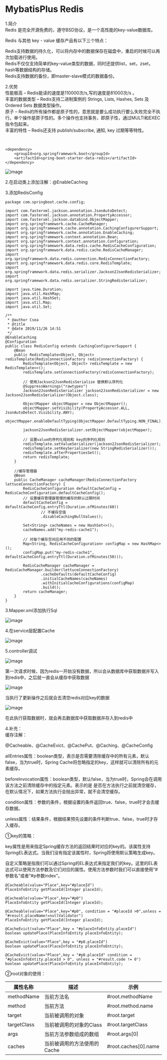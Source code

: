 # MybatisPlus Redis

1.简介  
Redis 是完全开源免费的，遵守BSD协议，是一个高性能的key-value数据库。

Redis 与其他 key - value 缓存产品有以下三个特点：

 Redis支持数据的持久化，可以将内存中的数据保存在磁盘中，重启的时候可以再次加载进行使用。  
 Redis不仅仅支持简单的key-value类型的数据，同时还提供list，set，zset，hash等数据结构的存储。  
 Redis支持数据的备份，即master-slave模式的数据备份。

2.优势  
性能极高 – Redis能读的速度是110000次/s,写的速度是81000次/s 。  
丰富的数据类型 – Redis支持二进制案例的 Strings, Lists, Hashes, Sets 及 Ordered Sets 数据类型操作。  
原子 – Redis的所有操作都是原子性的，意思就是要么成功执行要么失败完全不执行。单个操作是原子性的。多个操作也支持事务，即原子性，通过MULTI和EXEC指令包起来。  
丰富的特性 – Redis还支持 publish/subscribe, 通知, key 过期等等特性。  

‍

```shell
<dependency>
	<groupId>org.springframework.boot</groupId>
	<artifactId>spring-boot-starter-data-redis</artifactId>
</dependency>

```

![image](assets/MybatisPlus%20Redis/image-20230307205620-o4zlrds.png)​

2.在启动类上添加注解：@EnableCaching

3.添加RedisConfig

```shell
package com.springboot.cache.config;

import com.fasterxml.jackson.annotation.JsonAutoDetect;
import com.fasterxml.jackson.annotation.PropertyAccessor;
import com.fasterxml.jackson.databind.ObjectMapper;
import org.springframework.cache.CacheManager;
import org.springframework.cache.annotation.CachingConfigurerSupport;
import org.springframework.cache.annotation.EnableCaching;
import org.springframework.context.annotation.Bean;
import org.springframework.context.annotation.Configuration;
import org.springframework.data.redis.cache.RedisCacheConfiguration;
import org.springframework.data.redis.cache.RedisCacheManager;
import org.springframework.data.redis.connection.RedisConnectionFactory;
import org.springframework.data.redis.core.RedisTemplate;
import org.springframework.data.redis.serializer.Jackson2JsonRedisSerializer;
import org.springframework.data.redis.serializer.StringRedisSerializer;

import java.time.Duration;
import java.util.HashMap;
import java.util.HashSet;
import java.util.Map;
import java.util.Set;

/**
 * @author Csea
 * @title
 * @date 2019/11/26 14:51
 */
@EnableCaching
@Configuration
public class RedisConfig extends CachingConfigurerSupport {
    @Bean
    public RedisTemplate<Object, Object> redisTemplate(RedisConnectionFactory redisConnectionFactory) {
        RedisTemplate<Object, Object> redisTemplate = new RedisTemplate<>();
        redisTemplate.setConnectionFactory(redisConnectionFactory);

        // 使用Jackson2JsonRedisSerialize 替换默认序列化
        @SuppressWarnings("rawtypes")
        Jackson2JsonRedisSerializer jackson2JsonRedisSerializer = new Jackson2JsonRedisSerializer(Object.class);

        ObjectMapper objectMapper = new ObjectMapper();
        objectMapper.setVisibility(PropertyAccessor.ALL, JsonAutoDetect.Visibility.ANY);
        objectMapper.enableDefaultTyping(ObjectMapper.DefaultTyping.NON_FINAL);

        jackson2JsonRedisSerializer.setObjectMapper(objectMapper);

        // 设置value的序列化规则和 key的序列化规则
        redisTemplate.setValueSerializer(jackson2JsonRedisSerializer);
        redisTemplate.setKeySerializer(new StringRedisSerializer());
        redisTemplate.afterPropertiesSet();
        return redisTemplate;
    }

    //缓存管理器
    @Bean
    public CacheManager cacheManager(RedisConnectionFactory lettuceConnectionFactory) {
        RedisCacheConfiguration defaultCacheConfig = RedisCacheConfiguration.defaultCacheConfig();
        // 设置缓存管理器管理的缓存的默认过期时间
        defaultCacheConfig = defaultCacheConfig.entryTtl(Duration.ofMinutes(60))
                // 不缓存空值
                .disableCachingNullValues();

        Set<String> cacheNames = new HashSet<>();
        cacheNames.add("my-redis-cache1");

        // 对每个缓存空间应用不同的配置
        Map<String, RedisCacheConfiguration> configMap = new HashMap<>();
        configMap.put("my-redis-cache1", defaultCacheConfig.entryTtl(Duration.ofMinutes(50)));

        RedisCacheManager cacheManager = RedisCacheManager.builder(lettuceConnectionFactory)
                .cacheDefaults(defaultCacheConfig)
                .initialCacheNames(cacheNames)
                .withInitialCacheConfigurations(configMap)
                .build();
        return cacheManager;
    }
}

```

3.Mapper.xml添加执行Sql

![image](assets/MybatisPlus%20Redis/image-20230307205644-pq6cpbz.png)​

4.在service层配置Cache

![image](assets/MybatisPlus%20Redis/image-20230307205651-25qvrnw.png)​

5.controller调试

![image](assets/MybatisPlus%20Redis/image-20230307205700-zm7win4.png)​

第一次请求时候，因为redis一开始没有数据，所以会从数据库中获取数据并写入到redis中，之后就一直会从缓存中获取数据

![image](assets/MybatisPlus%20Redis/image-20230307205710-8mgo1b1.png)​

当执行了更新操作之后就会去清空redis对应key的数据

![image](assets/MybatisPlus%20Redis/image-20230307205719-g1ksnbx.png)​

在此执行获取数据时，就会再去数据库中获取数据并存入到redis中

4.补充：  
缓存注解：

 @Cacheable、@CacheEvict、@CachePut、@Caching、@CacheConfig

 allEntries属性：boolean类型，表示是否需要清除缓存中的所有元素，默认false，当为true时，Spring Cache将忽略指定的key，这样就可以清除所有的元素缓存。

 beforeInvocation属性：boolean类型，默认false，当为true时，Spring会在调用该方法之前清除缓存中的指定元素。表示的是 是否在方法执行之前就清空缓存，在默认情况下，如果方法执行会抛出异常，就不会清空缓存。

 condition属性：参数的条件，根据设置的条件返回true、false，true时才会去缓存数据。

 unless属性：结果条件，根据结果预先设置的条件判断true、false，true时才存入缓存。

 ①key的策略：

 key属性是用来指定Spring缓存方法的返回结果时对应的key的。该属性支持SpringEL表达式。当我们没有指定该属性时，Spring将使用默认策略生成key。

 自定义策略是指我们可以通过Spring的EL表达式来指定我们的key。这里的EL表达式可以使用方法参数及它们对应的属性。使用方法参数时我们可以直接使用“#参数名”或者“#​p参数index”。  

```shell
@Cacheable(value="Place",key="#placeId")
PlaceInfoEntity getPlaceId(Integer placeId);

@Cacheable(value="Place",key="#p0")
PlaceInfoEntity getPlaceId(Integer placeId);

@Cacheable(value="Place",key="#p0", condition = "#placeId >0",unless = "#result.placeName!=nullValidator")
PlaceInfoEntity getPlaceId(Integer placeId);

@CacheEvict(value="Place",key = "#placeInfoEntity.placeId")
boolean updatePlace(PlaceInfoEntity placeInfoEntity);

@CacheEvict(value="Place",key = "#p0.placeId")
boolean updatePlace(PlaceInfoEntity placeInfoEntity);

@CacheEvict(value="Place",key = "#p0.placeId" condition = "#placeInfoEntity.placeId > 0", unless = "#result.code != 0")
boolean updatePlace(PlaceInfoEntity placeInfoEntity);

```

②root对象的使用：

|属性名称|描述|示例|
| -------------| -----------------------------| ----------------------|
|methodName|当前方法名|#root.methodName|
|method|当前方法|#root.method.name|
|target|当前被调用的对象|#root.target|
|targetClass|当前被调用的对象的Class|#root.targetClass|
|args|当前方法参数组成的数组|#root.args[0]|
|caches|当前被调用的方法使用的Cache|#root.caches[0].name|

‍
